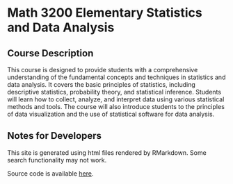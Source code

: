# Math 3200 Elementary Statistics and Data Analysis

## Course Description

This course is designed to provide students with a comprehensive understanding of the fundamental concepts and techniques in statistics and data analysis. It covers the basic principles of statistics, including descriptive statistics, probability theory, and statistical inference. Students will learn how to collect, analyze, and interpret data using various statistical methods and tools. The course will also introduce students to the principles of data visualization and the use of statistical software for data analysis.

## Notes for Developers

This site is generated using html files rendered by RMarkdown. Some search functionality may not work.

Source code is available [here](https://github.com/zheyuan-wu/Math3200).
